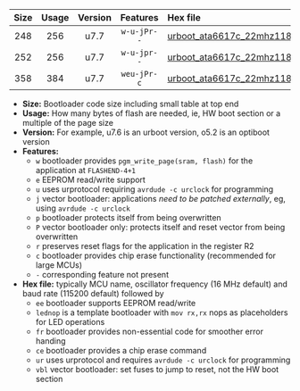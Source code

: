 |Size|Usage|Version|Features|Hex file|
|:-:|:-:|:-:|:-:|:--|
|248|256|u7.7|`w-u-jPr--`|[urboot_ata6617c_22mhz1184_57600bps_lednop_ur_vbl.hex](https://raw.githubusercontent.com/stefanrueger/urboot.hex/main/mcus/ata6617c/fcpu_22mhz1184/57600_bps/urboot_ata6617c_22mhz1184_57600bps_lednop_ur_vbl.hex)|
|252|256|u7.7|`w-u-jpr--`|[urboot_ata6617c_22mhz1184_57600bps_lednop_fr_ur_vbl.hex](https://raw.githubusercontent.com/stefanrueger/urboot.hex/main/mcus/ata6617c/fcpu_22mhz1184/57600_bps/urboot_ata6617c_22mhz1184_57600bps_lednop_fr_ur_vbl.hex)|
|358|384|u7.7|`weu-jPr-c`|[urboot_ata6617c_22mhz1184_57600bps_ee_lednop_fr_ce_ur_vbl.hex](https://raw.githubusercontent.com/stefanrueger/urboot.hex/main/mcus/ata6617c/fcpu_22mhz1184/57600_bps/urboot_ata6617c_22mhz1184_57600bps_ee_lednop_fr_ce_ur_vbl.hex)|

- **Size:** Bootloader code size including small table at top end
- **Usage:** How many bytes of flash are needed, ie, HW boot section or a multiple of the page size
- **Version:** For example, u7.6 is an urboot version, o5.2 is an optiboot version
- **Features:**
  + `w` bootloader provides `pgm_write_page(sram, flash)` for the application at `FLASHEND-4+1`
  + `e` EEPROM read/write support
  + `u` uses urprotocol requiring `avrdude -c urclock` for programming
  + `j` vector bootloader: applications *need to be patched externally*, eg, using `avrdude -c urclock`
  + `p` bootloader protects itself from being overwritten
  + `P` vector bootloader only: protects itself and reset vector from being overwritten
  + `r` preserves reset flags for the application in the register R2
  + `c` bootloader provides chip erase functionality (recommended for large MCUs)
  + `-` corresponding feature not present
- **Hex file:** typically MCU name, oscillator frequency (16 MHz default) and baud rate (115200 default) followed by
  + `ee` bootloader supports EEPROM read/write
  + `lednop` is a template bootloader with `mov rx,rx` nops as placeholders for LED operations
  + `fr` bootloader provides non-essential code for smoother error handing
  + `ce` bootloader provides a chip erase command
  + `ur` uses urprotocol and requires `avrdude -c urclock` for programming
  + `vbl` vector bootloader: set fuses to jump to reset, not the HW boot section
